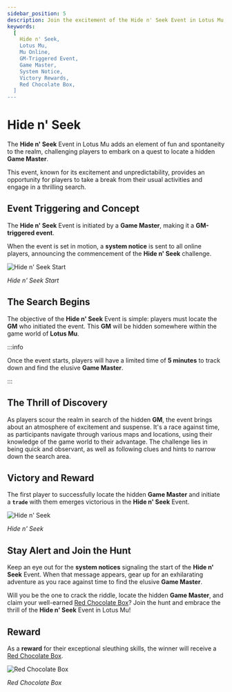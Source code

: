 ```yaml
---
sidebar_position: 5
description: Join the excitement of the Hide n' Seek Event in Lotus Mu, a GM-triggered event challenging players to locate a hidden Game Master within a limited time. Learn about the event concept, the thrill of discovery, and the rewards for the first player to find the elusive GM.
keywords:
  [
    Hide n' Seek,
    Lotus Mu,
    Mu Online,
    GM-Triggered Event,
    Game Master,
    System Notice,
    Victory Rewards,
    Red Chocolate Box,
  ]
---
```


# Hide n' Seek

The **Hide n' Seek** Event in Lotus Mu adds an element of fun and spontaneity to the realm, challenging players to embark on a quest to locate a hidden **Game Master**.

This event, known for its excitement and unpredictability, provides an opportunity for players to take a break from their usual activities and engage in a thrilling search.

## Event Triggering and Concept

The **Hide n' Seek** Event is initiated by a **Game Master**, making it a **GM-triggered event**.

When the event is set in motion, a **system notice** is sent to all online players, announcing the commencement of the **Hide n' Seek** challenge.

![Hide n' Seek Start](/img/events/hidenseek/hidenseek-1.jpg)

_Hide n' Seek Start_

## The Search Begins

The objective of the **Hide n' Seek** Event is simple: players must locate the **GM** who initiated the event. This **GM** will be hidden somewhere within the game world of **Lotus Mu**.

:::info

Once the event starts, players will have a limited time of **5 minutes** to track down and find the elusive **Game Master**.

:::

## The Thrill of Discovery

As players scour the realm in search of the hidden **GM**, the event brings about an atmosphere of excitement and suspense. It's a race against time, as participants navigate through various maps and locations, using their knowledge of the game world to their advantage. The challenge lies in being quick and observant, as well as following clues and hints to narrow down the search area.

## Victory and Reward

The first player to successfully locate the hidden **Game Master** and initiate a **`trade`** with them emerges victorious in the **Hide n' Seek** Event.

![Hide n' Seek](/img/events/hidenseek/hidenseek-2.jpg)

_Hide n' Seek_

## Stay Alert and Join the Hunt

Keep an eye out for the **system notices** signaling the start of the **Hide n' Seek** Event. When that message appears, gear up for an exhilarating adventure as you race against time to find the elusive **Game Master**.

Will you be the one to crack the riddle, locate the hidden **Game Master**, and claim your well-earned [Red Chocolate Box](/items/item-bags/misc/red-chocolate-box)? Join the hunt and embrace the thrill of the **Hide n' Seek** Event in Lotus Mu!

## Reward

As a **reward** for their exceptional sleuthing skills, the winner will receive a [Red Chocolate Box](/items/item-bags/misc/red-chocolate-box).

![Red Chocolate Box](/img/items/item-bags/red-chocolate-box.png)

_Red Chocolate Box_
